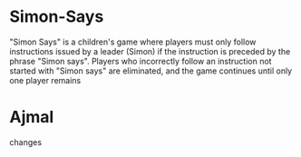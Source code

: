 # Simon-Says
"Simon Says" is a children's game where players must only follow instructions issued by a leader (Simon) if the instruction is preceded by the phrase "Simon says". Players who incorrectly follow an instruction not started with "Simon says" are eliminated, and the game continues until only one player remains

# Ajmal 
changes